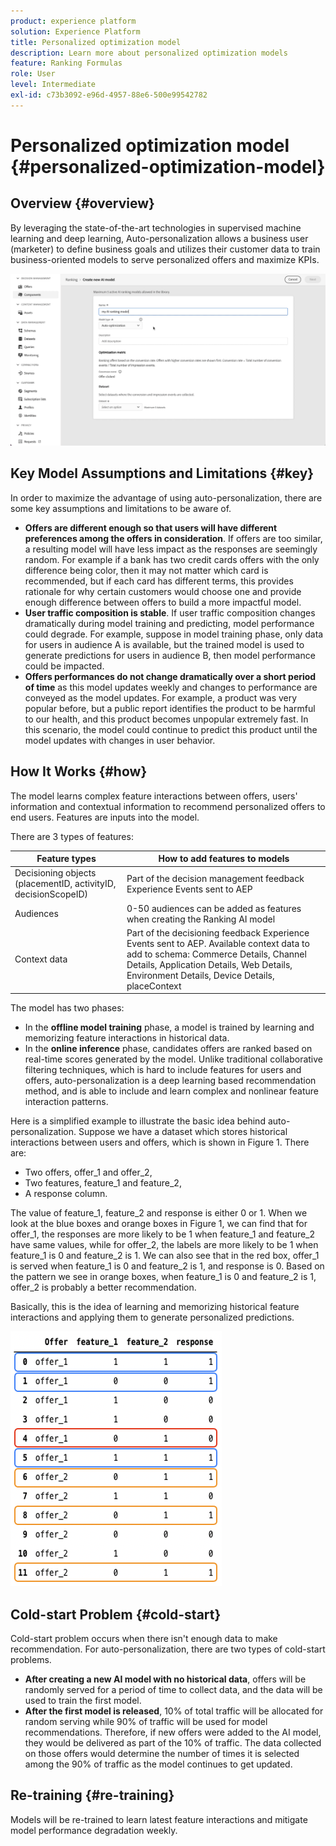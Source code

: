 ```yaml
---
product: experience platform
solution: Experience Platform
title: Personalized optimization model
description: Learn more about personalized optimization models
feature: Ranking Formulas
role: User
level: Intermediate
exl-id: c73b3092-e96d-4957-88e6-500e99542782
---
```

# Personalized optimization model {#personalized-optimization-model}

## Overview {#overview}

By leveraging the state-of-the-art technologies in supervised machine learning and deep learning, Auto-personalization allows a business user (marketer) to define business goals and utilizes their customer data to train business-oriented models to serve personalized offers and maximize KPIs.

![](../../rn/assets/do-not-localize/ai-ranking.gif)

## Key Model Assumptions and Limitations {#key}

In order to maximize the advantage of using auto-personalization, there are some key assumptions and limitations to be aware of. 

* **Offers are different enough so that users will have different preferences among the offers in consideration**. If offers are too similar, a resulting model will have less impact as the responses are seemingly random.
For example if a bank has two credit cards offers with the only difference being color, then it may not matter which card is recommended, but if each card has different terms, this provides rationale for why certain customers would choose one and provide enough difference between offers to build a more impactful model.
* **User traffic composition is stable**. If user traffic composition changes dramatically during model training and predicting, model performance could degrade. For example, suppose in model training phase, only data for users in audience A is available, but the trained model is used to generate predictions for users in audience B, then model performance could be impacted.
* **Offers performances do not change dramatically over a short period of time** as this model updates weekly and changes to performance are conveyed as the model updates. For example, a product was very popular before, but a public report identifies the product to be harmful to our health, and this product becomes unpopular extremely fast. In this scenario, the model could continue to predict this product until the model updates with changes in user behavior.  

## How It Works {#how}

The model learns complex feature interactions between offers, users' information and contextual information to recommend personalized offers to end users. Features are inputs into the model.

There are 3 types of features:

| Feature types | How to add features to models |
|--------------|----------------------------|
| Decisioning objects (placementID, activityID, decisionScopeID)| Part of the decision management feedback Experience Events sent to AEP|
| Audiences| 0-50 audiences can be added as features when creating the Ranking AI model|
| Context data| Part of the decisioning feedback Experience Events sent to AEP. Available context data to add to schema: Commerce Details, Channel Details, Application Details, Web Details, Environment Details, Device Details, placeContext|

The model has two phases:

* In the **offline model training** phase, a model is trained by learning and memorizing feature interactions in historical data. 
* In the **online inference** phase, candidates offers are ranked based on real-time scores generated by the model. Unlike traditional collaborative filtering techniques, which is hard to include features for users and offers, auto-personalization is a deep learning based recommendation method, and is able to include and learn complex and nonlinear feature interaction patterns. 

Here is a simplified example to illustrate the basic idea behind auto-personalization. Suppose we have a dataset which stores historical interactions between users and offers, which is shown in Figure 1. There are:
* Two offers, offer_1 and offer_2,
* Two features, feature_1 and feature_2,
* A response column.

The value of feature_1, feature_2 and response is either 0 or 1. When we look at the blue boxes and orange boxes in Figure 1, we can find that for offer_1, the responses are more likely to be 1 when feature_1 and feature_2 have same values, while for offer_2, the labels are more likely to be 1 when feature_1 is 0 and feature_2 is 1. We can also see that in the red box, offer_1 is served when feature_1 is 0 and feature_2 is 1, and response is 0. Based on the pattern we see in orange boxes, when feature_1 is 0 and feature_2 is 1, offer_2 is probably a better recommendation.

Basically, this is the idea of learning and memorizing historical feature interactions and applying them to generate personalized predictions. 

![](../assets/perso-ranking-schema.png)

## Cold-start Problem {#cold-start}

Cold-start problem occurs when there isn't enough data to make recommendation. For auto-personalization, there are two types of cold-start problems.

* **After creating a new AI model with no historical data**, offers will be randomly served for a period of time to collect data, and the data will be used to train the first model.
* **After the first model is released**, 10% of total traffic will be allocated for random serving while 90% of traffic will be used for model recommendations. Therefore, if new offers were added to the AI model, they would be delivered as part of the 10% of traffic. The data collected on those offers would determine the number of times it is selected among the 90% of traffic as the model continues to get updated.  

## Re-training {#re-training}

Models will be re-trained to learn latest feature interactions and mitigate model performance degradation weekly.
